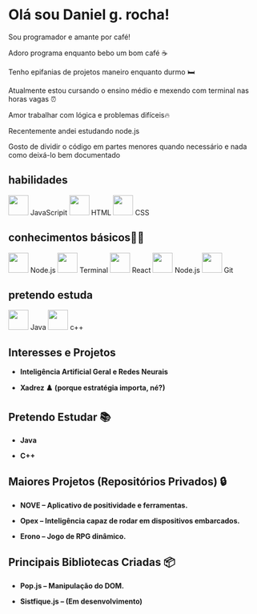 # Olá sou Daniel g. rocha!

Sou programador e amante por café! 

Adoro programa enquanto bebo um bom café ☕

Tenho epifanias de projetos maneiro enquanto
durmo 🛏️


Atualmente estou cursando o ensino médio e mexendo com terminal nas horas vagas ⏰

Amor trabalhar com lógica e problemas difíceis🔥

Recentemente andei estudando node.js

Gosto de dividir o código em partes menores quando necessário e nada como deixá-lo bem documentado 

## habilidades
<!-- JavaScripit -->
<img			 src="https://cdn.jsdelivr.net/gh/devicons/devicon/icons/javascript/javascript-original.svg" width="40"/>
JavaScripit
<!-- HTML -->
<img src="https://cdn.jsdelivr.net/gh/devicons/devicon/icons/html5/html5-original.svg" width="40"/>
HTML
<!-- CSS -->
<img src="https://cdn.jsdelivr.net/gh/devicons/devicon/icons/css3/css3-original.svg" width="40"/>
CSS

## conhecimentos básicos👨‍💻
<!-- Node.js -->
<img src="https://cdn.jsdelivr.net/gh/devicons/devicon/icons/nodejs/nodejs-original.svg" width="40"/>
Node.js
<!-- Terminal -->
<img src="https://cdn.jsdelivr.net/gh/devicons/devicon/icons/bash/bash-original.svg" width="40"/>
Terminal
<!-- React -->
<img src="https://cdn.jsdelivr.net/gh/devicons/devicon/icons/react/react-original.svg" width="40"/>
React
<!-- python -->
<img src="https://cdn.jsdelivr.net/gh/devicons/devicon/icons/python/python-original.svg" width="40"/>
Node.js
<!-- Git -->
<img src="https://cdn.jsdelivr.net/gh/devicons/devicon/icons/git/git-original.svg" width="40"/>
    Git

## pretendo estuda
<!-- Java -->
<img src="https://cdn.jsdelivr.net/gh/devicons/devicon/icons/java/java-original.svg" width="40"/>
Java

<!-- c++ -->
<img src="https://cdn.jsdelivr.net/gh/devicons/devicon/icons/cplusplus/cplusplus-original.svg" width="40"/>
c++

## Interesses e Projetos

- **Inteligência Artificial Geral e Redes Neurais**

- **Xadrez ♟️ (porque estratégia importa, né?)**


## Pretendo Estudar 📚

- **Java**

- **C++**


## Maiores Projetos (Repositórios Privados) 🔒

- **NOVE – Aplicativo de positividade e ferramentas.**

- **Opex – Inteligência capaz de rodar em dispositivos embarcados.**

- **Erono – Jogo de RPG dinâmico.**


## Principais Bibliotecas Criadas 📦

- **Pop.js – Manipulação do DOM.**

- **Sistfique.js – (Em desenvolvimento)**

